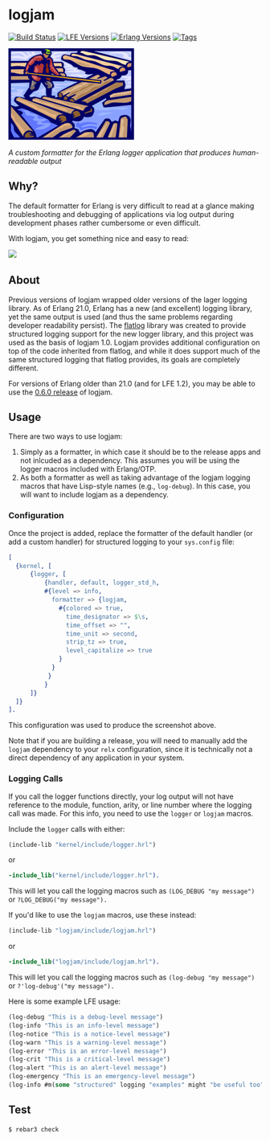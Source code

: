 # logjam

[![Build Status][gh-actions-badge]][gh-actions] [![LFE Versions][lfe badge]][lfe] [![Erlang Versions][erlang badge]][versions] [![Tags][github tags badge]][github tags]

[![Project Logo][logo]][logo-large]

*A custom formatter for the Erlang logger application that produces human-readable output*

## Why?

The default formatter for Erlang is very difficult to read at a glance making troubleshooting and debugging of applications via log output during development phases rather cumbersome or even difficult. 

With logjam, you get something nice and easy to read:

[![][screenshot]][screenshot]

## About

Previous versions of logjam wrapped older versions of the lager logging library. As of Erlang 21.0, Erlang has a new (and excellent) logging library, yet the same output is used (and thus the same problems regarding developer readability persist). The [flatlog][flatlog] library was created to provide structured logging support for the new logger library, and this project was used as the basis of logjam 1.0. Logjam provides additional configuration on top of the code inherited from flatlog, and while it does support much of the same structured logging that flatlog provides, its goals are completely different.

For versions of Erlang older than 21.0 (and for LFE 1.2), you may be able to use the [0.6.0 release](https://github.com/lfex/logjam/releases/tag/0.6.0) of logjam.

## Usage

There are two ways to use logjam:

1. Simply as a formatter, in which case it should be to the release apps and not inlcuded as a dependency. This assumes you will be using the logger macros included with Erlang/OTP.
1. As both a formatter as well as taking advantage of the logjam logging macros that have Lisp-style names (e.g., `log-debug`). In this case, you will want to include logjam as a dependency.

### Configuration

Once the project is added, replace the formatter of the default handler (or add a custom handler) for structured logging to your `sys.config` file:

```erlang
[
  {kernel, [
      {logger, [
          {handler, default, logger_std_h,
          #{level => info,
            formatter => {logjam,
              #{colored => true,
                time_designator => $\s,
                time_offset => "",
                time_unit => second,
                strip_tz => true,
                level_capitalize => true
              }
            }
           }
          }
      ]}
  ]}
].
```

This configuration was used to produce the screenshot above.

Note that if you are building a release, you will need to manually add
the `logjam` dependency to your `relx` configuration, since it is
technically not a direct dependency of any application in your system.

### Logging Calls

If you call the logger functions directly, your log output will not have reference to the module, function, arity, or line number where the logging call was made. For this info, you need to use the `logger` or `logjam` macros.

Include the `logger` calls with either:

```lisp
(include-lib "kernel/include/logger.hrl")
```

or

```erlang
-include_lib("kernel/include/logger.hrl").
```

This will let you call the logging macros such as `(LOG_DEBUG "my message")` or `?LOG_DEBUG("my message").`

If you'd like to use the `logjam` macros, use these instead:

```lisp
(include-lib "logjam/include/logjam.hrl")
```

or

```erlang
-include_lib("logjam/include/logjam.hrl").
```

This will let you call the logging macros such as `(log-debug "my message")` or `?'log-debug'("my message").`

Here is some example LFE usage:

```lisp
(log-debug "This is a debug-level message")
(log-info "This is an info-level message")
(log-notice "This is a notice-level message")
(log-warn "This is a warning-level message")
(log-error "This is an error-level message")
(log-crit "This is a critical-level message")
(log-alert "This is an alert-level message")
(log-emergency "This is an emergency-level message")
(log-info #m(some "structured" logging "examples" might "be useful too")))
```

## Test

```bash
$ rebar3 check
```

<!-- Named page links below: /-->

[logo]: priv/images/logjam-crop-small.png
[logo-large]: priv/images/logjam.jpg
[screenshot]: priv/images/screenshot.png
[org]: https://github.com/lfex
[github]: https://github.com/lfex/logjam
[gitlab]: https://gitlab.com/lfex/logjam
[gh-actions-badge]: https://github.com/lfex/logjam/workflows/ci%2Fcd/badge.svg
[gh-actions]: https://github.com/lfex/logjam/actions
[lfe]: https://github.com/rvirding/lfe
[lfe badge]: https://img.shields.io/badge/lfe-2.0-blue.svg
[erlang badge]: https://img.shields.io/badge/erlang-21%20to%2023-blue.svg
[versions]: https://github.com/lfex/logjam/blob/master/.travis.yml
[github tags]: https://github.com/lfex/logjam/tags
[github tags badge]: https://img.shields.io/github/tag/lfex/logjam.svg
[github downloads]: https://img.shields.io/github/downloads/lfex/logjam/total.svg
[flatlog]: https://github.com/ferd/flatlog
